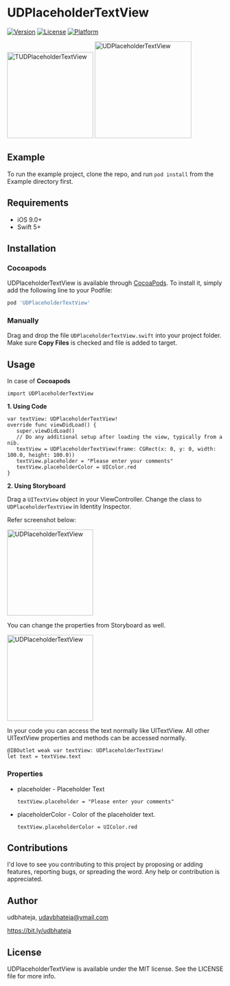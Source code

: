 # UDPlaceholderTextView

[![Version](https://img.shields.io/cocoapods/v/UDPlaceholderTextView.svg?style=flat)](https://cocoapods.org/pods/UDPlaceholderTextView)
[![License](https://img.shields.io/cocoapods/l/UDPlaceholderTextView.svg?style=flat)](https://cocoapods.org/pods/UDPlaceholderTextView)
[![Platform](https://img.shields.io/cocoapods/p/UDPlaceholderTextView.svg?style=flat)](https://cocoapods.org/pods/UDPlaceholderTextView)

<img src='https://github.com/udbhateja/UDPlaceholderTextView/raw/master/Screenshots/1.png' alt='TUDPlaceholderTextView' width='200'>

<img src='https://github.com/udbhateja/UDPlaceholderTextView/raw/master/Screenshots/demo.gif' alt='UDPlaceholderTextView' width='225'>

## Example
To run the example project, clone the repo, and run `pod install` from the Example directory first.

## Requirements
-   iOS 9.0+
-   Swift 5+

## Installation

### Cocoapods
UDPlaceholderTextView is available through [CocoaPods](https://cocoapods.org). To install
it, simply add the following line to your Podfile:

```ruby
pod 'UDPlaceholderTextView'
```

### Manually
Drag and drop the file `UDPlaceholderTextView.swift` into your project folder. Make sure **Copy Files** is checked and file is added to target.

## Usage

In case of **Cocoapods**
        
    import UDPlaceholderTextView

**1. Using Code**

    var textView: UDPlaceholderTextView!
    override func viewDidLoad() {
       super.viewDidLoad()
       // Do any additional setup after loading the view, typically from a nib.
       textView = UDPlaceholderTextView(frame: CGRect(x: 0, y: 0, width: 100.0, height: 100.0))
       textView.placeholder = "Please enter your comments"
       textView.placeholderColor = UIColor.red
    }

**2. Using Storyboard**

Drag a `UITextView` object in your ViewController. Change the class to `UDPlaceholderTextView` in Identity Inspector.

Refer screenshot below:

<img src='https://github.com/udbhateja/UDPlaceholderTextView/raw/master/Screenshots/IdentityInspector.png' alt='UDPlaceholderTextView' width='200'>

You can change the properties from Storyboard as well.

<img src='https://github.com/udbhateja/UDPlaceholderTextView/raw/master/Screenshots/IBInspectable.png' alt='UDPlaceholderTextView' width='200'>

In your code you can access the text normally like UITextView. All other UITextView properties and methods can be accessed normally.

    @IBOutlet weak var textView: UDPlaceholderTextView!
    let text = textView.text


### Properties

 - placeholder - Placeholder Text

       textView.placeholder = "Please enter your comments"
       
- placeholderColor - Color of the placeholder text.
             
      textView.placeholderColor = UIColor.red


## Contributions
I'd love to see you contributing to this project by proposing or adding features, reporting bugs, or spreading the word. Any help or contribution is appreciated. 

## Author

udbhateja, udaybhateja@ymail.com

https://bit.ly/udbhateja

## License

UDPlaceholderTextView is available under the MIT license. See the LICENSE file for more info.


